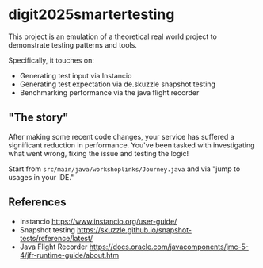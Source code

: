 # digit2025smartertesting

This project is an emulation of a theoretical real world project to demonstrate testing patterns and tools.

Specifically, it touches on:

- Generating test input via Instancio
- Generating test expectation via de.skuzzle snapshot testing
- Benchmarking performance via the java flight recorder

## "The story"

After making some recent code changes, your service has suffered a significant reduction in performance.
You've been tasked with investigating what went wrong, fixing the issue and testing the logic!

Start from `src/main/java/workshoplinks/Journey.java` and via "jump to usages in your IDE."

## References

- Instancio https://www.instancio.org/user-guide/
- Snapshot testing https://skuzzle.github.io/snapshot-tests/reference/latest/
- Java Flight Recorder https://docs.oracle.com/javacomponents/jmc-5-4/jfr-runtime-guide/about.htm
